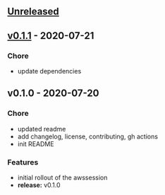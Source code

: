 <a name="unreleased"></a>
## [Unreleased]


<a name="v0.1.1"></a>
## [v0.1.1] - 2020-07-21
### Chore
- update dependencies


<a name="v0.1.0"></a>
## v0.1.0 - 2020-07-20
### Chore
- updated readme
- add changelog, license, contributing, gh actions
- init README

### Features
- initial rollout of the awssession
- **release:** v0.1.0


[Unreleased]: https://github.com/clok/awssession/compare/v0.1.1...HEAD
[v0.1.1]: https://github.com/clok/awssession/compare/v0.1.0...v0.1.1
